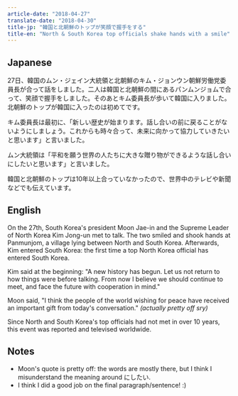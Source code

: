 ```yaml
---
article-date: "2018-04-27"
translate-date: "2018-04-30"
title-jp: "韓国と北朝鮮のトップが笑顔で握手をする"
title-en: "North & South Korea top officials shake hands with a smile"
---
```


Japanese
--------

27日、韓国のムン・ジェイン大統領と北朝鮮のキム・ジョンウン朝鮮労働党委員長が合って話をしました。二人は韓国と北朝鮮の間にあるパンムンジョムで合って、笑顔で握手をしました。そのあとキム委員長が歩いて韓国に入りました。北朝鮮のトップが韓国に入ったのは初めてです。

キム委員長は最初に、「新しい歴史が始まります。話し合いの前に戻ることがないようにしましょう。これからも時々合って、未来に向かって協力していきたいと思います」と言いました。

ムン大統領は「平和を願う世界の人たちに大きな贈り物ができるような話し合いにしたいと思います」と言いました。

韓国と北朝鮮のトップは10年以上合っていなかったので、世界中のテレビや新聞などでも伝えています。


English
-------

On the 27th, South Korea's president Moon Jae-in and the Supreme Leader of North
Korea Kim Jong-un met to talk. The two smiled and shook hands at Panmunjom, a
village lying between North and South Korea. Afterwards, Kim entered South
Korea: the first time a top North Korea official has entered South Korea.

Kim said at the beginning: "A new history has begun. Let us not return to how
things were before talking. From now I believe we should continue to meet, and
face the future with cooperation in mind."

Moon said, "I think the people of the world wishing for peace have received an
important gift from today's conversation." *(actually pretty off sry)*

Since North and South Korea's top officials had not met in over 10 years, this
event was reported and televised worldwide.


Notes
-----

  * Moon's quote is pretty off: the words are mostly there, but I think I
    misunderstand the meaning around にしたい.
  * I think I did a good job on the final paragraph/sentence! :)
